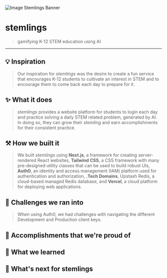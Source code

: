![Image Stemlings Banner](https://i.ibb.co/N3tzF7r/stemlings-banner.png)
# stemlings
> gamifying K-12 STEM education using AI

---

## 💡 Inspiration
> Our inspiration for *stemlings* was the desire to create a fun service that encourages K-12 students to cultivate an interest in STEM and to encourage them to come back each day to prepare for it.

## ✨ What it does
> *stemlings* provides a website platform for students to login each day and practice solving a daily STEM related problem, generated by AI. In doing so, they can grow their *stemling* and earn accomplishments for their consistent practice.

## ⚒️ How we built it
> We built *stemlings* using **Next.js**, a framework for creating server-rendered React websites, **Tailwind CSS**, a CSS framework with many pre-designed utility classes that can be used to build robust UIs, **Auth0**, an identity and access management (IAM) platform used for authentication and authorization, **.Tech Domains**, Upstash Redis, a cloud-based managed Redis database, and **Vercel**, a cloud platform for deploying web applications.

## 💢 Challenges we ran into
> When using Auth0, we had challenges with navigating the different Development and Production client keys.

## 🥂 Accomplishments that we're proud of

## 🧠 What we learned

## 🔮 What's next for stemlings
